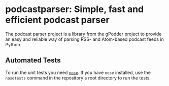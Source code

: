 podcastparser: Simple, fast and efficient podcast parser
========================================================

The podcast parser project is a library from the gPodder project to provide an
easy and reliable way of parsing RSS- and Atom-based podcast feeds in Python.


## Automated Tests

To run the unit tests you need [`nose`](http://nose.readthedocs.io/en/latest/).  If you have `nose` installed, use the `nosetests` command in the repository's root directory to run the tests.
